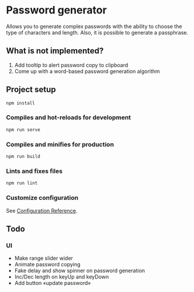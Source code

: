 # Password generator

Allows you to generate complex passwords with the ability to choose the type of characters and length. Also, it is possible to generate a passphrase.

## What is not implemented?

1. Add tooltip to alert password copy to clipboard
2. Come up with a word-based password generation algorithm

## Project setup

```
npm install
```

### Compiles and hot-reloads for development

```
npm run serve
```

### Compiles and minifies for production

```
npm run build
```

### Lints and fixes files

```
npm run lint
```

### Customize configuration

See [Configuration Reference](https://cli.vuejs.org/config/).

## Todo
### UI
- Make range slider wider
- Animate password copying
- Fake delay and show spinner on password generation
- Inc/Dec length on keyUp and keyDown
- Add button «update password»

